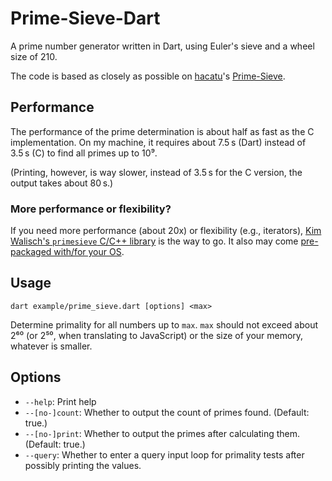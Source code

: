 # Prime-Sieve-Dart

A prime number generator written in Dart, using Euler's sieve and a wheel size
of 210.

The code is based as closely as possible on
[hacatu](https://github.com/hacatu)'s
[Prime-Sieve](https://github.com/hacatu/Prime-Sieve).

## Performance

The performance of the prime determination is about half as fast as the C
implementation. On my machine, it requires about 7.5&#8239;s (Dart) instead of 3.5&#8239;s
(C) to find all primes up to 10⁹.

(Printing, however, is way slower, instead of 3.5&#8239;s for the C version, the
output takes about 80&#8239;s.)

### More performance or flexibility?

If you need more performance (about 20x) or flexibility (e.g., iterators),
[Kim Walisch's `primesieve` C/C++ library](https://github.com/kimwalisch/primesieve)
is the way to go. It also may come
[pre-packaged with/for your OS](https://github.com/kimwalisch/primesieve#installation).

## Usage
`dart example/prime_sieve.dart [options] <max>`

Determine primality for all numbers up to `max`. `max` should not exceed
about 2⁶⁰ (or 2⁵⁰, when translating to JavaScript) or the size of your
memory, whatever is smaller.

## Options
* `--help`: Print help
* `--[no-]count`: Whether to output the count of primes found.
  (Default: true.)
* `--[no-]print`: Whether to output the primes after calculating them.
  (Default: true.)
* `--query`: Whether to enter a query input loop for primality tests after
  possibly printing the values.
